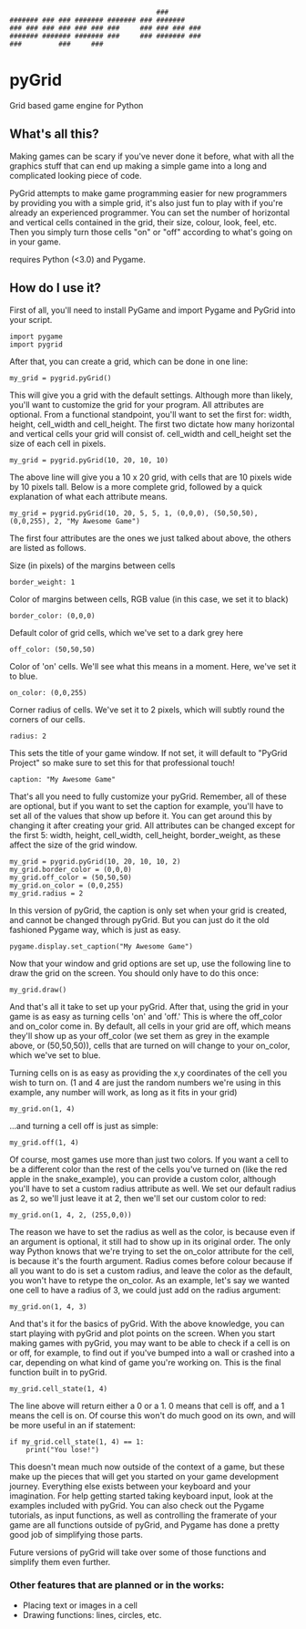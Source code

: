                                        ###
    ####### ### ### ####### ####### ### #######
    ### ### ### ### ### ### ###     ### ### ### ###
    ####### ####### ####### ###     ### ####### ###
    ###         ###     ###

# pyGrid

Grid based game engine for Python

## What's all this?

Making games can be scary if you've never done it before, what with all the graphics stuff that can end up making a simple game into a long and complicated looking piece of code.

PyGrid attempts to make game programming easier for new programmers by providing you with a simple grid, it's also just fun to play with if you're already an experienced programmer. You can set the number of horizontal and vertical cells contained in the grid, their size, colour, look, feel, etc. Then you simply turn those cells "on" or "off" according to what's going on in your game.

requires Python (<3.0) and Pygame.

## How do I use it?

First of all, you'll need to install PyGame and import Pygame and PyGrid into your script.

    import pygame
    import pygrid

After that, you can create a grid, which can be done in one line:

    my_grid = pygrid.pyGrid()

This will give you a grid with the default settings. Although more than likely, you'll want to customize the grid for your program.
All attributes are optional. From a functional standpoint, you'll want to set the first for: width, height, cell_width and cell_height.
The first two dictate how many horizontal and vertical cells your grid will consist of. cell_width and cell_height set the size of each cell in pixels.

    my_grid = pygrid.pyGrid(10, 20, 10, 10)

The above line will give you a 10 x 20 grid, with cells that are 10 pixels wide by 10 pixels tall.
Below is a more complete grid, followed by a quick explanation of what each attribute means.

    my_grid = pygrid.pyGrid(10, 20, 5, 5, 1, (0,0,0), (50,50,50), (0,0,255), 2, "My Awesome Game")

The first four attributes are the ones we just talked about above, the others are listed as follows.

Size (in pixels) of the margins between cells

    border_weight: 1

Color of margins between cells, RGB value (in this case, we set it to black)

    border_color: (0,0,0)

Default color of grid cells, which we've set to a dark grey here

    off_color: (50,50,50)

Color of 'on' cells. We'll see what this means in a moment. Here, we've set it to blue.

    on_color: (0,0,255)

Corner radius of cells. We've set it to 2 pixels, which will subtly round the corners of our cells.

    radius: 2

This sets the title of your game window. If not set, it will default to "PyGrid Project" so make sure to set this for that professional touch!

    caption: "My Awesome Game"

That's all you need to fully customize your pyGrid. Remember, all of these are optional, but if you want to set the caption for example, you'll have to set all of the values that show up before it. You can get around this by changing it after creating your grid. All attributes can be changed except for the first 5: width, height, cell_width, cell_height, border_weight, as these affect the size of the grid window.

    my_grid = pygrid.pyGrid(10, 20, 10, 10, 2)
    my_grid.border_color = (0,0,0)
    my_grid.off_color = (50,50,50)
    my_grid.on_color = (0,0,255)
    my_grid.radius = 2

In this version of pyGrid, the caption is only set when your grid is created, and cannot be changed through pyGrid. But you can just do it the old fashioned Pygame way, which is just as easy.

    pygame.display.set_caption("My Awesome Game")

Now that your window and grid options are set up, use the following line to draw the grid on the screen. You should only have to do this once:

    my_grid.draw()

And that's all it take to set up your pyGrid. After that, using the grid in your game is as easy as turning cells 'on' and 'off.' This is where the off_color and on_color come in. By default, all cells in your grid are off, which means they'll show up as your off_color (we set them as grey in the example above, or (50,50,50)), cells that are turned on will change to your on_color, which we've set to blue.

Turning cells on is as easy as providing the x,y coordinates of the cell you wish to turn on. (1 and 4 are just the random numbers we're using in this example, any number will work, as long as it fits in your grid)

    my_grid.on(1, 4)

...and turning a cell off is just as simple:

    my_grid.off(1, 4)

Of course, most games use more than just two colors. If you want a cell to be a different color than the rest of the cells you've turned on (like the red apple in the snake_example), you can provide a custom color, although you'll have to set a custom radius attribute as well. We set our default radius as 2, so we'll just leave it at 2, then we'll set our custom color to red:

    my_grid.on(1, 4, 2, (255,0,0))

The reason we have to set the radius as well as the color, is because even if an argument is optional, it still had to show up in its original order. The only way Python knows that we're trying to set the on_color attribute for the cell, is because it's the fourth argument. Radius comes before colour because if all you want to do is set a custom radius, and leave the color as the default, you won't have to retype the on_color. As an example, let's say we wanted one cell to have a radius of 3, we could just add on the radius argument:

    my_grid.on(1, 4, 3)

And that's it for the basics of pyGrid. With the above knowledge, you can start playing with pyGrid and plot points on the screen. When you start making games with pyGrid, you may want to be able to check if a cell is on or off, for example, to find out if you've bumped into a wall or crashed into a car, depending on what kind of game you're working on. This is the final function built in to pyGrid.

    my_grid.cell_state(1, 4)

The line above will return either a 0 or a 1. 0 means that cell is off, and a 1 means the cell is on. Of course this won't do much good on its own, and will be more useful in an if statement:

    if my_grid.cell_state(1, 4) == 1:
        print("You lose!")

This doesn't mean much now outside of the context of a game, but these make up the pieces that will get you started on your game development journey. Everything else exists between your keyboard and your imagination. For help getting started taking keyboard input, look at the examples included with pyGrid. You can also check out the Pygame tutorials, as input functions, as well as controlling the framerate of your game are all functions outside of pyGrid, and Pygame has done a pretty good job of simplifying those parts.

Future versions of pyGrid will take over some of those functions and simplify them even further.

### Other features that are planned or in the works:

* Placing text or images in a cell
* Drawing functions: lines, circles, etc.

